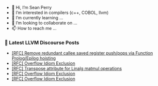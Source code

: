 - 👋 Hi, I’m Sean Perry
- 👀 I’m interested in compilers (c++, COBOL, llvm)
- 🌱 I’m currently learning ...
- 💞️ I’m looking to collaborate on ...
- 📫 How to reach me ...

<!---
s66perry/s66perry is a ✨ special ✨ repository because its `README.md` (this file) appears on your GitHub profile.
You can click the Preview link to take a look at your changes.
--->
### 📕 Latest LLVM Discourse Posts

<!-- DISCOURSE-LLVM:START -->
- [[RFC] Remove redundant callee saved register push/pops via Function Prolog/Epilog hoisting](https://discourse.llvm.org/t/rfc-remove-redundant-callee-saved-register-push-pops-via-function-prolog-epilog-hoisting/80050#post_14)
- [[RFC] Overflow Idiom Exclusion](https://discourse.llvm.org/t/rfc-overflow-idiom-exclusion/80093#post_5)
- [[RFC] Transpose attribute for Linalg matmul operations](https://discourse.llvm.org/t/rfc-transpose-attribute-for-linalg-matmul-operations/80092#post_5)
- [[RFC] Overflow Idiom Exclusion](https://discourse.llvm.org/t/rfc-overflow-idiom-exclusion/80093#post_4)
- [[RFC] Overflow Idiom Exclusion](https://discourse.llvm.org/t/rfc-overflow-idiom-exclusion/80093#post_3)
<!-- DISCOURSE-LLVM:END -->
